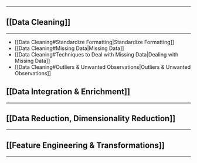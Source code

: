 

---
## [[Data Cleaning]]
---
- [[Data Cleaning#Standardize Formatting|Standardize Formatting]]
- [[Data Cleaning#Missing Data|Missing Data]]
- [[Data Cleaning#Techniques to Deal with Missing Data|Dealing with Missing Data]]
- [[Data Cleaning#Outliers & Unwanted Observations|Outliers & Unwanted Observations]]

## [[Data Integration & Enrichment]]
---
## [[Data Reduction, Dimensionality Reduction]]
---
## [[Feature Engineering & Transformations]]
---
